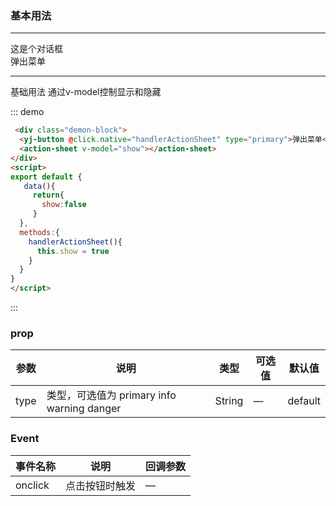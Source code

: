 

### 基本用法
---
<div class="demon-block">
  <div>这是个对话框</div>
     <ly-Table />
  <yj-button @click.native="handlerActionSheet" type="primary">弹出菜单</yj-button>
</div>
<script>
export default {
   data(){
     return{
       show:false,
       title:'标题'
     }
  },
  methods:{
    handlerActionSheet(){
      this.show = !this.show
    },
    onSelected(item){
      alert(item.name)
    }
  }
}
</script>

---

基础用法
通过v-model控制显示和隐藏

::: demo
```html
 <div class="demon-block">
  <yj-button @click.native="handlerActionSheet" type="primary">弹出菜单</yj-button>
  <action-sheet v-model="show"></action-sheet>
</div>
<script>
export default {
   data(){
     return{
       show:false
     }
  },
  methods:{
    handlerActionSheet(){
      this.show = true
    }
  }
}
</script>

```
:::


### prop
| 参数      | 说明                                 | 类型      | 可选值       | 默认值   |
|---------- |------------------------------------ |---------- |------------- |-------- |
|type      |	类型，可选值为 primary info warning danger |	String   |	—           | default |
### Event
| 事件名称      | 说明       | 回调参数   |
|------------- |----------- |---------  |
|onclick         |点击按钮时触发| —  |
